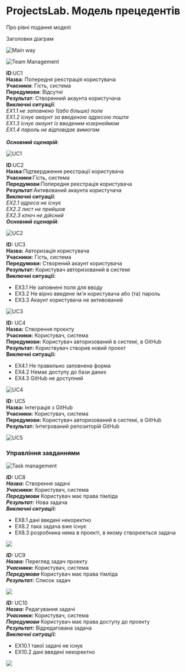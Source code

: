 
# ProjectsLab. Модель прецедентів

Про рівні подання моделі

Заголовки діаграм

![Main way](http://www.plantuml.com/plantuml/png/ZP8rMcn148NZzu0zz3UauvxWBY4Jyuqq2SwL1DSCjmnTmBZR5gfsHFMLnkLgrUawVsk_eiRNL6rneUj_rtz6LpofBg-n6HvVdERnr5jjcEjlqp6DA-fR8QRmDJEtlaJK59wCAvmvu1vQq8OYxa0H2j34KoP2lC9TtACeWqTuWwSE5bTOR6ZMvsVTNkzStEjzny0RAE0Uv0nE0Kh4Qdx7kfMim2lhBUq23mMFGOxXBbI4cNWDt9V6u5U3U3G6qA9-AXHL6BGfR96pXdlI6VgwosUZE4F-Efv-SbD30ogI4PQCdmaryZT8Qa81MdWY_P4_-ZEuGq4H3qZ-F8geiO_sUM0kpRNHAux2MytLQtP8bNHJ8qbhbXYs1JEDsXKco3mpuciAvgco5TCIjDC5ImW9Xb5eb_ZjNDO4H4q_NqhHqNu1)


![Team Management](http://www.plantuml.com/plantuml/png/XP4rGiH068NxEKManQ75fQA42erLwrPZDMu7u0BhyUGARquKLsp7zVlbRNMwGhlRgrK9OO8YIDr6cpbIXDgX8iZHKJoGNaUHX8x2SFY2Iw_Hnn0c_O0DcpuoCE30GZ_OZk7G1uuHEipnxiLAuTyR78pHfxVGc03WG8t60MneCD0_hOT_cOZkO0A3tjAx5BIyml07KIaHOrhcKFyNSCvO-Otn2IkAGfjDGZybhVv6Ue4MnWSJsdyngdz4k9Op2KaLOERRynjH7acSX8NUmaQSs738z_63rTA3U5zDzl6BjTANBQKk1zhx)


**ID**:UC1<br>
**Назва**: Попередня реєстрація користувача<br>
**Учасники**: Гість, система<br>
**Передумови**: Відсутні<br>
**Результат**: Створенний акаунта користучача<br>
**Виключні ситуації**:<br>
  *EX1.1 не заповнено 1(або більше) поле<br>
  EX1.2 існує акаунт за введеною адресою пошти<br>
  EX1.3 існує акаунт із введеним юзернеймом<br>
  EX1.4 пароль не відповідає вимогам*<br>        
***Основний сценарій***:<br>

![UC1](http://www.plantuml.com/plantuml/png/dLL5Vbi_6Dm7xg0_OvcPLyLbbs5cM8Mfp13cNC3CS8NHZJfZENxsptqkAB6jZ-P3ITT7nvf7niRx-nhh6kiCroG-scKxP-Vjgqbnt2feUQItksYmXO2THyBE8SNT9uCi0WPvvCX988q06LdxrY22D7_iBABsKy73BFMVqDlA9GTu6C4U4f8ZYWm2apvkFzXb8kO5Wf2GwTek8aT6nYvyjpSjlymh_J4bXRMW52FAoYxNydBHipv2xKX1PqwbYIBDJqhAo27Ba5TSlPwfZcLczWtYD9gbJXH9PCf4r0_8dEvVLR1L5SA48Bi8OeWUbj-pU5DceQRHwYa2hd6_AZF58Lq4aUC-yAjdK2pU3xTh6y4YeciLGeeH4KHLo595BrRcg2IY2B6UiyvA8PQQdb3sid9Tgy1KpXvMMGCIVxVtDtVtNMyRvC_0qTR1_dzywchE_sTaW0nXnLb6w7-3DDDzXYWtRl2H9UE9VVj_cRiCTHcN9X4PSy8eBXcgsaP8AfUo-BzQrpuXtgA4NuzhMK7b5OoOY53mHkdN61oZZI4lG8g5KTX8-ao1wff2JgNMfqRhjGO6nzhDI7TdrvZvhQEZcSkJNMwvQh19g9XoLnihPNSUdpXwud-ZdvF_cshPAISxNIPg7sWpSkapPNiQVTq1BCadTLrNqe86Mfcb9773IcQ88YPyoGVgewP8HTI9DmMGPS6vcLFz19YcewUUNV4-y3-6LQVVdV-A0VMBQ0L1mH4wh8ksv5vUSp-RhFzbYhIpTeVE2z0k-81xY4IBQzp2XpL4JafGsJAbk2dC7Ab-A90fHbdxGHeSebfZdHkzZa7En8ZeHoE3FUsjOwFtcbiQwx25VHpWm60TEtXYTCgEuibHpicoou70hxH363dghoEXWsMEc9F7JnvlhDEuUTZNIVAf_080)

**ID**:UC2<br>
**Назва**:Підтвердження реєстрації користувача<br>
**Учасники**:Гість, система<br>
**Передумови**:Попередня реєстрація користувача<br>
**Результат**:Активований акаунта користучача<br>
**Виключні ситуації**:<br>
*EX2.1 адреса не існує<br>
EX2.2 лист не прийшов<br>
EX2.3 ключ не дійсний*<br>
***Основний сценарій***:<br>

![UC2](http://www.plantuml.com/plantuml/png/ZPArNKHX4CHZh8UJ48S8znu8SNU9S7TtXmhEtLgOxOXXWNDvBhDlVl_PRziNb_eNbfQdfygAJJouhU96xcLBjkLqLR_efcM9ryHJembliCis_BA589zkJOZ0Rk9pICxbe18nH2dv4OATIaGkJ71JkqXu82RtSDF32OziKlN2yrVALu_SAiucpVU9zj2KZMDcTcdOj30-EhPaiewCz7DBQCq3hIQy8ahV446SSf-gzVJMLTLMwAqkeGpF3AchVeatvml-7ne2Xc5VpT6HTyNr8omxSfjeHUwSJOQ39ET0D3D7VQu0YgOEbmZAjlP1wUowR3l4s6wkfWjySM8mPU9lkQUKkPm9zW8JD3l7qdPISTo-0G00)

<b>ID:</b> UC3<br>
<b>Назва:</b> Авторизація користувача<br>
<b>Учасники:</b> Гість, система<br>
<b>Передумови:</b> Створений акаунт користувача<br>
<b>Результат:</b> Користувач авторизований в системі<br>
<b>Виключні ситуації:</b>
- EX3.1 Не заповнені поля для вводу
- EX3.2 Не вірно введене ім'я користувача або (та) пароль
- EX3.3 Акаунт користувача не активований

![UC3](http://www.plantuml.com/plantuml/png/hLH5TjnQ59nh5VV_C3CpZOB33CtCC0epSs9cRq2MhQIvjr1lHwcAT5uhZ0s22rKNwhpZWqFr0qF3tLr1OFnSnHitucwvs-xfLHaiiFJpASw_-OU3Xcc4xZPoxXOAV7fhA2Cq57Yhe8g2ksF_uxMxvqQmOeYCSJan84R9tVd_aASX-NpDXT0Nu9bciEHk4dK9HVT2J1yGeigSsobfbD0SoYQzbWLL9eQ8qaHt5nKQo6_qqPP24JiYKin_sRr8O7uy5p6CrbBTSwBh9GKLV4Yq71lAUIuMmYPLGKwyxZwnHmzwo2s68X6MMNXPmKke66BQOaxpjYP0HFKh8lUGK64sjufGCQHwcdJmum7_TCWHlp5MD1KtaZJ4XuEVKyRCYH6naPj9bkhpKy-f66Qb8_mCKvFsMAP-LuGbcTZwvkxwzgxZJRsyzMnjxEtUy2zPBKlhfqRx-lsRJFmeCK6c4KIRjPISUuYO3udYjLVkxiNcB4x9ZOXIsaB9TfWebOa2GXEKfgy2DtyTw-uJyAwS6sgRw-aTQhQ1zjQs8LlLqbBFZtSTRZXgc485xyL0fl0prvdBkxRky9RcdYOJrZUNFigXZo3Ffhs4fQmxA1WAYL8rH1f8uXvaY2JWRwYJES-pkzIhX9gHDk-bFshJZNpLvixDfjkkN-jsdfL4wagzQjCnfEbRbWg_ektMIllv2R18Z2hT3oK9v0tHzywxBAe_MNlx4dEGzD_Ioy87Wai3lHtDZKE3v-eR0anZ0OjOD4nW5lTDejbgkB-LlOma6oB7KprX6PM0OJcfrhROpkqxjmSQHmeR7ESB3_oF)

<b>ID:</b> UC4<br>
<b>Назва:</b> Створення проєкту<br>
<b>Учасники:</b> Користувач, система<br>
<b>Передумови:</b> Користувач авторизований в системі, в GitHub<br>
<b>Результат:</b> Користвувач створив новий проєкт<br>
<b>Виключні ситуації:</b>
- EX4.1 Не правильно заповнена форма
- EX4.2 Немає доступу до бази даних
- EX4.3 GitHub не доступний

![UC4](http://www.plantuml.com/plantuml/png/hLGrbbmn4CnrYZOpCtDa33TSPjxloCpCpEnqcEaAfHkvMfgdyJ8E_2yeTLMJZev5BQFHnO5-OuIVo_Y8ghsElBrXRzfRI29kxrtcblyuS9Y5mNx15m9lwZ4KENejg20k75TGHGr5UqkMumSHIMzUiO8QXrLak7rp-O7nPY_ZXnV1xJBYbwSZHPgKUPGSgRtjh9V9XZHAzfaWHqYD94agoV1ViSyEpERgE8vt3GFswJYEWDhabUJKn3YdncE-egPaCo1-gXorGkrldQp7Cw1VSv5U4br0PGBkm0ovcIKjSyZ4-0XzHS9H9pJYQZvDIHNxLf1iHEljNA8bQ_5BJwfE6dkiHRHkzX3AshF7ccJxhbtYQg6itcW4aLmtr-W6_hyyLa96x3qbuh0gXsNhkhd6NTP6FGCTR9E1uNMDEChWKDGXeprTtP6iwEniuIVi7MmzBFXC2rcKlBnnMwUQTcxU5bOw1jkThIcx8UJHrQdNPL-hBYfP4Y7R9mcPowqnlbW8853xXo9zPp7aQRxBvAstQ5sz47I3mxVslhOlqnjATJpGlfvOzlzTMKF3Vjbulpk7g7lKN1WTwkreYyREjBGQ5kHF_C8leH_VS5SegBnPS7SpVhXY926f7-i8ALGDONajBrR3zgtRjngDHjsiESe9hzD_)

<b>ID:</b> UC5<br>
<b>Назва:</b> Інтеграція з GitHub<br>
<b>Учасники:</b> Користувач, система<br>
<b>Передумови:</b> Користувач авторизований в системі, в GitHub<br>
<b>Результат:</b> Інтегрований репозиторій GitHub<br>

![UC5](http://www.plantuml.com/plantuml/png/ZPGrkbjH38JximfzhiDTE5MO-Z1pJDTLc9aP7ot0pFQvMnZjwCsJcNsRGzBCRqcVzoI3SuaWTUkcSyBlBdx3wqDKz94-rYV88QClxZffVnRSFNKtsmJ_6FWOJ4EDkw-29ZB2VHCU8MhwH29OqEyeyAwkx_K5Onal-wu5-rFd8zi7HUzYgOM08Xh8t1rsMq2Ha4NYUIfIIT_IR9GScJP81ZcAsJlAV7ckt_Lzstnxl_B7_a1zebydwkR6fI_0Cu9m-jZAm7g4LXMFcXXoo6sPLsP2YX_83U6PHCOgbuUVuDzodQTd_NZ_aMNOGqCRHuEgS6j56sZdoTlpz7Ay8dixjgTZ0NyGi6XvUOEaM7QDbzuLmarW9eaNyDxkNlHA5pB1eqXc5cQmKGFyLe_l_BLDVM8NqypA8uqVdW3Mh3qybfypBuy6wbHiqkH36qqOn0cXzKlU5taxWDKE7ZyuxuVynu_105uoYCRQWvEuTkLg89UZqU1ImXrFHAzVkX0a3vyxx_0ForZ1Yb1k0S-5G8qDWkSRiCIjpI8Dtd9dDNOCg_0X9-jbowOjczobsnSxicuF3_nhMGK0)

### Управління завданнями

![Task management](http://www.plantuml.com/plantuml/png/XPD3UWHH58N7qHxkrvd6jcsEmhRDMPpCOapYBA1jRU6-7UMskwfLhdVEVvudp1QXoMBLQfhgc-g13g7OeZV1ZDHM_BiZ5MfNf499fYpx9C1gbeg5PYa8y0-Jx1HTwC4eksFd608Cfdzzz8nZdDrX34C249fXT_geiuzB_n3XmGGbXCgoUQuVcjVNPoVNrulfHmobhT5Qz02Kmx_GJnNxqPjgElalCY4HTB5J-eomYyg9WqM9nPbl66ElvCqqY9tHYz2AELqT5N8-o1aahulTLEZSlWwezGaCff_kL9sf9kUJEyidBso1LgWJogLQgSwIDtUHXqwQVMXjDRME5UOgC_XjrhPi6Go1r66HwYJcZ3PGHHkig577AsXvLPDL1_baPu4Sv9AvrKfzq6JwqDMLPxB_N6A2FcWF_0C0)

***ID:*** UC8 <br>
***Назва:*** Створення задачі <br>
***Учасники:*** Користувач, система<br>
***Передумови*** Користувач має права тімліда<br>
***Результат:*** Нова задача<br>
***Виключні ситуації:*** <br>
- EX8.1 дані введені некоректно <br>
- EX8.2 така задача вже існує <br>
- EX8.3 розробника нема в проекті, в якому створюється задача <br>

![](http://www.plantuml.com/plantuml/png/ZLH5bXjH3DptAVHUbc5cJkwGPPWvdLKopCpC9p1ZqnMa6usafc_se5rLAkcNlllH7_lLR_lljw-M1Vpr7tVHfs6iqWYDqXZcCKjJ_vMIBnKdxv8NTm0FC8j56i4gEboo3bXX862VKK0Fio1-x2RU9GOyMXBSLsWhL1Ub5stURVJ_ZoVXD5pdOlP_s-w7c6DZ7tFeq69VtUzs6vx6LUhI662HBPSYGvtNQxNe5PtPQoirub7DNdSIsNcT6YlYqIacKnn8Mx6XJSc9HZihLRN4b8zrODigrj7NRdgcJeKqmSQ-KK1Zj6wAnmmnGoN9ZSaQUfsxzB_lphis0-oqQpDO6cD-KuDekrZQRBy56XCEwmmuD2z4brY3rWEpEOGOp-k84ur66Hhbgd21QO-cEOO98wdMkJo1zP1Lh866KWcZKQWEEa_0RMOIbK10apJFJ44s6cX5APmdtSNt7_Ox-FtfmqSRphn__ug_4khUwmU0-rnKHWUh4dK3zVp5hGkNp-c_A-UWXRgQ8E--lzKsBHi-YHUe-mtlFuqPKPY3zliXJAuFuyoZ6wOVgFcc9kMYapwSD9VMozJfxlwnV_oyQrcF-53yC3q5)


***ID:*** UC9 <br>
***Назва:*** Перегляд задач проекту <br>
***Учасники:*** Користувач, система<br>
***Передумови*** Користувач має права тімліда<br>
***Результат:*** Список задач<br>

![](http://www.plantuml.com/plantuml/png/ZLB3OKP16Bnl5Tj6d5B2KwnJx5Di9nKyMotCrr7cj_6m72scjxPdDxTtLfQLqdpsy8vSZX3AiPp8AMoOShd7gSfJ1jTxzSQenXTCk7AC40afZne11mhgd6XaC3NR7dKzE4Za1gucbjCiOpcje5tGYq32SW9ZOO2nLhCz_5MYSJw5kTSroZUiieH5f-iXeeoraEdAvIELKrAh4NF4BH43EFBCJeQyCs_lFM6pII-lEH6LSVYyoQ8XC-XKUcTlTHkymLlRQ-jZIaqlhYxmElm3)


***ID:*** UC10 <br>
***Назва:*** Редагування задачі <br>
***Учасники:*** Користувач, система<br>
***Передумови*** Користувач має права доступу до проекту<br>
***Результат:*** Відредагована задача<br>
***Виключні ситуації:*** <br>
- EX10.1 такої задачі не існує <br>
- EX10.2 дані введені некоректно <br>

![](http://www.plantuml.com/plantuml/png/hLJ5sHmn5Bjl5GuptiBSGuvXPZY5cPavgM0PXrhGwoYI_Vsp3875nv9bUxPVlBJ_mgNBfqyL2ewlg_YCr6wYPRVijjr11ILxS5Kf__B5kPSR6ns-iV2ssj2XzTRnBq6A31sxu-RZ9-geeOIgPePIXoO3DG7OdVcR-gTUnQ_0WNqnIbT7Odv7cLHJb17PSs5gOCQ-suxW9STa7og3YRte8fqvU-cmkt3ywB5BRi6H8_lvobER3snr-8eK3KHeiJdjI-tPksxjwdLvwF2PGtxOW22eKOuM8Y-8tVN2ndQ7F9sdbJ0PIuXCo-ZJeqUEATlIY_c1uzyZiUSJyH2xfRJhpakNehB4NX2x8rCqP3H2GKOpGdtPnXnbbQHLOSbhp3wQmzaMsiIK_5e-saZ6r6HYIVmQGnsdgCTFvdPhT5jl7UswtRUdqazEBM-TWTLG4uMVUWQ7ZrwlskAaiM4hxWmXJD7IsHqaREqm4DbJ9MQJBXkKplaz337oYpHKfyVVbDvsLSJEqtt85T_hEObZe0FRH1KK9_51hqSpgAAGE8bQHiH7UPL2Jjl5J9LcEFjCUsh_xMwk7tytPtdEQOSPPnvn42pJuYcHLXJhJinfxFaFxRSNpzvlwdbodZstgL3OJZfwsFu6)
